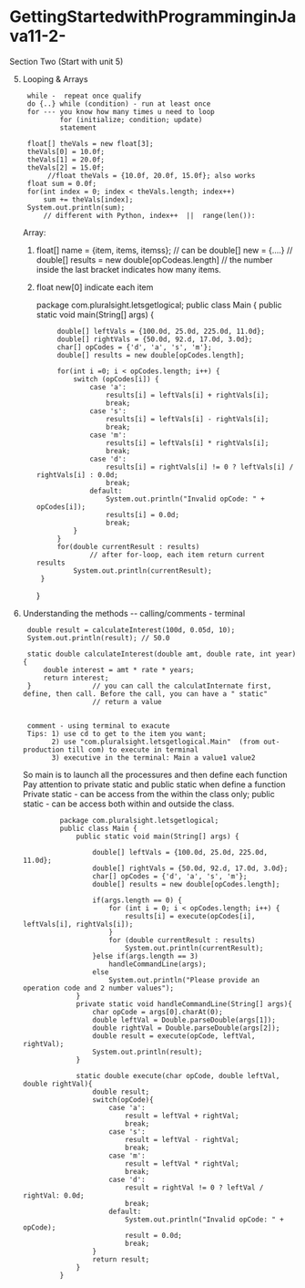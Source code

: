 # GettingStartedwithProgramminginJava11-2-

Section Two (Start with unit 5)

5. Looping & Arrays

        while -  repeat once qualify
        do {..} while (condition) - run at least once
        for --- you know how many times u need to loop
                for (initialize; condition; update)
                statement

        float[] theVals = new float[3];
        theVals[0] = 10.0f;
        theVals[1] = 20.0f;
        theVals[2] = 15.0f;
             //float theVals = {10.0f, 20.0f, 15.0f}; also works
        float sum = 0.0f;
        for(int index = 0; index < theVals.length; index++)
            sum += theVals[index];
        System.out.println(sum);
            // different with Python, index++  ||  range(len()):

    Array: 
    1) float[] name = {item, items, itemss};
            // can be double[] new = {....}
            // double[] results = new double[opCodeas.length]
            // the number inside the last bracket indicates how many items.
    2) float new[0] 
        indicate each item
    
    
    
        package com.pluralsight.letsgetlogical;
        public class Main {
            public static void main(String[] args) {

                double[] leftVals = {100.0d, 25.0d, 225.0d, 11.0d};
                double[] rightVals = {50.0d, 92.d, 17.0d, 3.0d};
                char[] opCodes = {'d', 'a', 's', 'm'};
                double[] results = new double[opCodes.length];

                for(int i =0; i < opCodes.length; i++) {
                    switch (opCodes[i]) {
                        case 'a':
                            results[i] = leftVals[i] + rightVals[i];
                            break;
                        case 's':
                            results[i] = leftVals[i] - rightVals[i];
                            break;
                        case 'm':
                            results[i] = leftVals[i] * rightVals[i];
                            break;
                        case 'd':
                            results[i] = rightVals[i] != 0 ? leftVals[i] / rightVals[i] : 0.0d;
                            break;
                        default:
                            System.out.println("Invalid opCode: " + opCodes[i]);
                            results[i] = 0.0d;
                            break;
                    }
                }
                for(double currentResult : results)
                        // after for-loop, each item return current results
                    System.out.println(currentResult);
            }
        }
        
        
6. Understanding the methods -- calling/comments - terminal 

        double result = calculateInterest(100d, 0.05d, 10);
        System.out.println(result); // 50.0
        
        static double calculateInterest(double amt, double rate, int year){
            double interest = amt * rate * years;
            return interest;
        }               // you can call the calculatInternate first, define, then call. Before the call, you can have a " static"
                        // return a value


        comment - using terminal to exacute
        Tips: 1) use cd to get to the item you want;
              2) use "com.pluralsight.letsgetlogical.Main"  (from out-production till com) to execute in terminal
              3) executive in the terminal: Main a value1 value2


    So main is to launch all the processures and then define each function
    Pay attention to private static and public static when define a function
    Private static - can be access from the within the class only; public static - can be access both within and outside the class.
        
                package com.pluralsight.letsgetlogical;
                public class Main {
                    public static void main(String[] args) {

                        double[] leftVals = {100.0d, 25.0d, 225.0d, 11.0d};
                        double[] rightVals = {50.0d, 92.d, 17.0d, 3.0d};
                        char[] opCodes = {'d', 'a', 's', 'm'};
                        double[] results = new double[opCodes.length];

                        if(args.length == 0) {
                            for (int i = 0; i < opCodes.length; i++) {
                                results[i] = execute(opCodes[i], leftVals[i], rightVals[i]);
                            }
                            for (double currentResult : results)
                                System.out.println(currentResult);
                        }else if(args.length == 3)
                            handleCommandLine(args);
                        else
                            System.out.println("Please provide an operation code and 2 number values");
                    }
                    private static void handleCommandLine(String[] args){
                        char opCode = args[0].charAt(0);
                        double leftVal = Double.parseDouble(args[1]);
                        double rightVal = Double.parseDouble(args[2]);
                        double result = execute(opCode, leftVal, rightVal);
                        System.out.println(result);
                    }

                    static double execute(char opCode, double leftVal, double rightVal){
                        double result;
                        switch(opCode){
                            case 'a':
                                result = leftVal + rightVal;
                                break;
                            case 's':
                                result = leftVal - rightVal;
                                break;
                            case 'm':
                                result = leftVal * rightVal;
                                break;
                            case 'd':
                                result = rightVal != 0 ? leftVal / rightVal: 0.0d;
                                break;
                            default:
                                System.out.println("Invalid opCode: " + opCode);
                                result = 0.0d;
                                break;
                        }
                        return result;
                    }
                }


